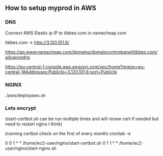 ## How to setup myprod in AWS

### DNS

Connect AWS Elastic ip IP to tibbes.com in namecheap.com

tibbes.com -> http://3.120.101.6/

https://ap.www.namecheap.com/domains/domaincontrolpanel/tibbes.com/advancedns

https://eu-central-1.console.aws.amazon.com/vpc/home?region=eu-central-1#Addresses:PublicIp=3.120.101.6;sort=PublicIp

### NGINX

./aws/deployaws.sh


### Lets encrypt
(start-certbot.sh can be run multiple times and will renew cert if needed but need to restart nginx I think)

(running certbot check on the first of every month)
crontab -e

0 0 1 * * /home/ec2-user/nginx/start-certbot.sh
0 1 1 * * /home/ec2-user/nginx/start-nginx.sh


